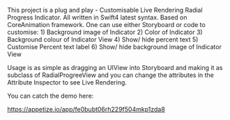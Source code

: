 This project is a plug and play - Customisable Live Rendering Radial Progress Indicator. All written in Swift4 latest syntax. Based on CoreAnimation framework. One can use either Storyboard or code to customise: 1) Background image of Indicator 2) Color of Indicator 3) Background colour of Indicator View 4) Show/ hide percent text 5) Customise Percent text label 6) Show/ hide background image of Indicator View

Usage is as simple as dragging an UIView into Storyboard and making it as subclass of RadialProgreeView and you can change the attributes in the Attribute Inspector to see Live Rendering.

You can catch the demo here:

https://appetize.io/app/fe0bubt06rh229f504mkp1zda8
